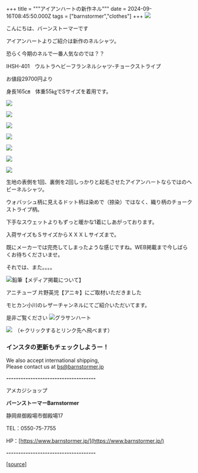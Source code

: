 +++
title = """アイアンハートの新作ネル"""
date = 2024-09-16T08:45:50.000Z
tags = ["barnstormer","clothes"]
+++
[![](https://stat.ameba.jp/user_images/20231023/16/barnstormer-go/b2/03/p/o0420015015354743273.png)](https://ameblo.jp/barnstormer-go/entry-12825670498.html)

こんにちは、バーンストーマーです

アイアンハートよりご紹介は新作のネルシャツ。

恐らく今期のネルで一番人気なのでは？？

IHSH-401　ウルトラヘビーフランネルシャツ-チョークストライプ

お値段29700円より

身長165㎝　体重55㎏でSサイズを着用です。

[![](https://stat.ameba.jp/user_images/20240916/16/barnstormer-go/cd/64/j/o0466070015487002094.jpg)](https://stat.ameba.jp/user_images/20240916/16/barnstormer-go/cd/64/j/o0466070015487002094.jpg)

[![](https://stat.ameba.jp/user_images/20240916/16/barnstormer-go/62/68/j/o0466070015487002096.jpg)](https://stat.ameba.jp/user_images/20240916/16/barnstormer-go/62/68/j/o0466070015487002096.jpg)

[![](https://stat.ameba.jp/user_images/20240916/16/barnstormer-go/ce/01/j/o0466070015487002097.jpg)](https://stat.ameba.jp/user_images/20240916/16/barnstormer-go/ce/01/j/o0466070015487002097.jpg)

[![](https://stat.ameba.jp/user_images/20240916/16/barnstormer-go/45/a7/j/o0466070015487002101.jpg)](https://stat.ameba.jp/user_images/20240916/16/barnstormer-go/45/a7/j/o0466070015487002101.jpg)

[![](https://stat.ameba.jp/user_images/20240916/16/barnstormer-go/ad/15/j/o0466070015487002103.jpg)](https://stat.ameba.jp/user_images/20240916/16/barnstormer-go/ad/15/j/o0466070015487002103.jpg)

[![](https://stat.ameba.jp/user_images/20240916/16/barnstormer-go/ce/42/j/o0466070015487002106.jpg)](https://stat.ameba.jp/user_images/20240916/16/barnstormer-go/ce/42/j/o0466070015487002106.jpg)

[![](https://stat.ameba.jp/user_images/20240916/16/barnstormer-go/5b/40/j/o0466070015487002109.jpg)](https://stat.ameba.jp/user_images/20240916/16/barnstormer-go/5b/40/j/o0466070015487002109.jpg)

生地の表側を1回、裏側を2回しっかりと起毛させたアイアンハートならではのヘビーネルシャツ。

ウォバッシュ柄に見えるドット柄は染めで（捺染）ではなく、織り柄のチョークストライプ柄。

下手なスウェットよりもずっと暖かな1着にしあがっております。

入荷サイズもＳサイズからＸＸＸＬサイズまで。

既にメーカーでは完売してしまったような感じですね。WEB掲載まで今しばらくお待ちくださいませ。

それでは、また。。。。

![鉛筆](https://stat100.ameba.jp/blog/ucs/img/char/char3/519.png)【メディア掲載について】

アニチューブ 片野英児【アニキ】にご取材いただきました

モヒカン小川のレザーチャンネルにてご紹介いただいてます。

是非ご覧ください ![グラサンハート](https://stat100.ameba.jp/blog/ucs/img/char/char3/148.png)

[![](https://stat.ameba.jp/user_images/20230412/16/barnstormer-go/6a/23/p/o0108010815269242493.png)](https://www.instagram.com/barnstormer_daily/)　（←クリックするとリンク先へ飛べます）

### インスタの更新もチェックしようー！

We also accept international shipping,  
Please contact us at bs@barnstormer.jp

**\-------------------------------------**

アメカジショップ

**バーンストーマーBarnstormer**

静岡県御殿場市御殿場17

TEL：0550-75-7755

HP：[https://www.barnstormer.jp/](https://www.barnstormer.jp/)

**\-------------------------------------**

[[source]](https://ameblo.jp/barnstormer-go/entry-12867782549.html)
